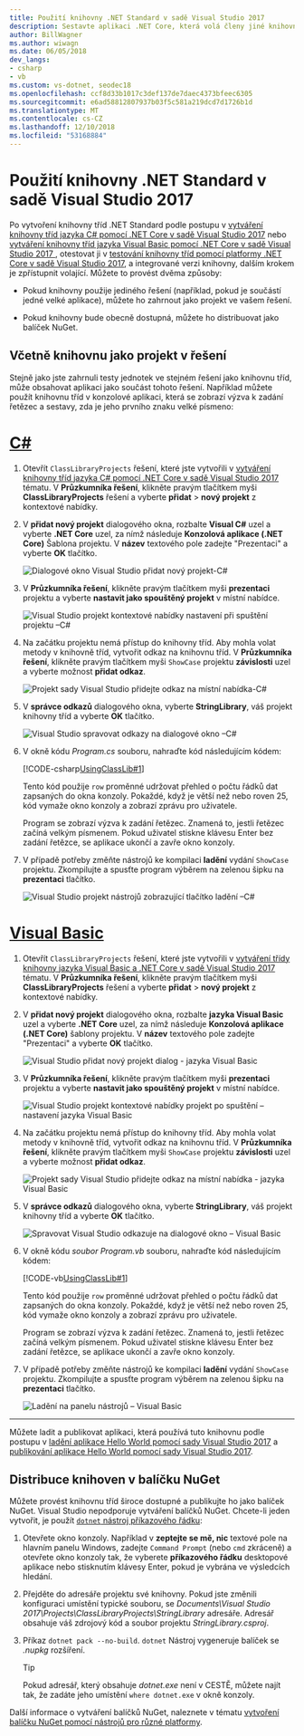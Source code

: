 ```yaml
---
title: Použití knihovny .NET Standard v sadě Visual Studio 2017
description: Sestavte aplikaci .NET Core, která volá členy jiné knihovny tříd pomocí sady Visual Studio 2017.
author: BillWagner
ms.author: wiwagn
ms.date: 06/05/2018
dev_langs:
- csharp
- vb
ms.custom: vs-dotnet, seodec18
ms.openlocfilehash: ccf8d33b1017c3def137de7daec4373bfeec6305
ms.sourcegitcommit: e6ad58812807937b03f5c581a219dcd7d1726b1d
ms.translationtype: MT
ms.contentlocale: cs-CZ
ms.lasthandoff: 12/10/2018
ms.locfileid: "53168884"
---
```

# <a name="consuming-a-net-standard-library-in-visual-studio-2017"></a>Použití knihovny .NET Standard v sadě Visual Studio 2017

Po vytvoření knihovny tříd .NET Standard podle postupu v [vytváření knihovny tříd jazyka C# pomocí .NET Core v sadě Visual Studio 2017](./library-with-visual-studio.md) nebo [vytváření knihovny tříd jazyka Visual Basic pomocí .NET Core v sadě Visual Studio 2017 ](vb-library-with-visual-studio.md), otestovat ji v [testování knihovny tříd pomocí platformy .NET Core v sadě Visual Studio 2017](testing-library-with-visual-studio.md), a integrované verzi knihovny, dalším krokem je zpřístupnit volající. Můžete to provést dvěma způsoby:

* Pokud knihovny použije jediného řešení (například, pokud je součástí jedné velké aplikace), můžete ho zahrnout jako projekt ve vašem řešení.

* Pokud knihovny bude obecně dostupná, můžete ho distribuovat jako balíček NuGet.

## <a name="including-a-library-as-a-project-in-a-solution"></a>Včetně knihovnu jako projekt v řešení

Stejně jako jste zahrnuli testy jednotek ve stejném řešení jako knihovnu tříd, může obsahovat aplikaci jako součást tohoto řešení. Například můžete použít knihovnu tříd v konzolové aplikaci, která se zobrazí výzva k zadání řetězec a sestavy, zda je jeho prvního znaku velké písmeno:

# <a name="ctabcsharp"></a>[C#](#tab/csharp)
1. Otevřít `ClassLibraryProjects` řešení, které jste vytvořili v [vytváření knihovny tříd jazyka C# pomocí .NET Core v sadě Visual Studio 2017](./library-with-visual-studio.md) tématu. V **Průzkumníka řešení**, klikněte pravým tlačítkem myši **ClassLibraryProjects** řešení a vyberte **přidat** > **nový projekt** z kontextové nabídky.

1. V **přidat nový projekt** dialogového okna, rozbalte **Visual C#** uzel a vyberte **.NET Core** uzel, za nímž následuje **Konzolová aplikace (.NET Core)** Šablona projektu. V **název** textového pole zadejte "Prezentaci" a vyberte **OK** tlačítko.

   ![Dialogové okno Visual Studio přidat nový projekt-C#](./media/consuming-library-with-visual-studio/add-new-project-dialog.png)

1. V **Průzkumníka řešení**, klikněte pravým tlačítkem myši **prezentaci** projektu a vyberte **nastavit jako spouštěný projekt** v místní nabídce.

   ![Visual Studio projekt kontextové nabídky nastavení při spuštění projektu –C#](./media/consuming-library-with-visual-studio/set-startup-project-context-menu.png)

1. Na začátku projektu nemá přístup do knihovny tříd. Aby mohla volat metody v knihovně tříd, vytvořit odkaz na knihovnu tříd. V **Průzkumníka řešení**, klikněte pravým tlačítkem myši `ShowCase` projektu **závislosti** uzel a vyberte možnost **přidat odkaz**.

   ![Projekt sady Visual Studio přidejte odkaz na místní nabídka-C#](./media/consuming-library-with-visual-studio/add-reference-context-menu.png)

1. V **správce odkazů** dialogového okna, vyberte **StringLibrary**, váš projekt knihovny tříd a vyberte **OK** tlačítko.

   ![Visual Studio spravovat odkazy na dialogové okno –C#](./media/consuming-library-with-visual-studio/manage-project-references.png)

1. V okně kódu *Program.cs* souboru, nahraďte kód následujícím kódem:

   [!CODE-csharp[UsingClassLib#1](../../../samples/snippets/csharp/getting_started/with_visual_studio_2017/showcase.cs)]

   Tento kód použije `row` proměnné udržovat přehled o počtu řádků dat zapsaných do okna konzoly. Pokaždé, když je větší než nebo roven 25, kód vymaže okno konzoly a zobrazí zprávu pro uživatele.

   Program se zobrazí výzva k zadání řetězec. Znamená to, jestli řetězec začíná velkým písmenem. Pokud uživatel stiskne klávesu Enter bez zadání řetězce, se aplikace ukončí a zavře okno konzoly.

1. V případě potřeby změňte nástrojů ke kompilaci **ladění** vydání `ShowCase` projektu. Zkompilujte a spusťte program výběrem na zelenou šipku na **prezentaci** tlačítko.

   ![Visual Studio projekt nástrojů zobrazující tlačítko ladění –C#](./media/consuming-library-with-visual-studio/visual-studio-project-toolbar.png)
# <a name="visual-basictabvb"></a>[Visual Basic](#tab/vb)
1. Otevřít `ClassLibraryProjects` řešení, které jste vytvořili v [vytváření třídy knihovny jazyka Visual Basic a .NET Core v sadě Visual Studio 2017](vb-library-with-visual-studio.md) tématu. V **Průzkumníka řešení**, klikněte pravým tlačítkem myši **ClassLibraryProjects** řešení a vyberte **přidat** > **nový projekt** z kontextové nabídky.

1. V **přidat nový projekt** dialogového okna, rozbalte **jazyka Visual Basic** uzel a vyberte **.NET Core** uzel, za nímž následuje **Konzolová aplikace (.NET Core)** šablony projektu. V **název** textového pole zadejte "Prezentaci" a vyberte **OK** tlačítko.

   ![Visual Studio přidat nový projekt dialog - jazyka Visual Basic](./media/consuming-library-with-visual-studio/add-new-vb-project-dialog.png)

1. V **Průzkumníka řešení**, klikněte pravým tlačítkem myši **prezentaci** projektu a vyberte **nastavit jako spouštěný projekt** v místní nabídce. 

   ![Visual Studio projekt kontextové nabídky projekt po spuštění – nastavení jazyka Visual Basic](./media/consuming-library-with-visual-studio/set-startup-project-context-menu.png)

1. Na začátku projektu nemá přístup do knihovny tříd. Aby mohla volat metody v knihovně tříd, vytvořit odkaz na knihovnu tříd. V **Průzkumníka řešení**, klikněte pravým tlačítkem myši `ShowCase` projektu **závislosti** uzel a vyberte možnost **přidat odkaz**.

   ![Projekt sady Visual Studio přidejte odkaz na místní nabídka - jazyka Visual Basic](./media/consuming-library-with-visual-studio/add-reference-context-menu.png)

1. V **správce odkazů** dialogového okna, vyberte **StringLibrary**, váš projekt knihovny tříd a vyberte **OK** tlačítko.

   ![Spravovat Visual Studio odkazuje na dialogové okno – Visual Basic](./media/consuming-library-with-visual-studio/manage-project-references.png)

1. V okně kódu *soubor Program.vb* souboru, nahraďte kód následujícím kódem:

    [!CODE-vb[UsingClassLib#1](../../../samples/snippets/core/tutorials/vb-library-with-visual-studio/showcase.vb)]

   Tento kód použije `row` proměnné udržovat přehled o počtu řádků dat zapsaných do okna konzoly. Pokaždé, když je větší než nebo roven 25, kód vymaže okno konzoly a zobrazí zprávu pro uživatele.

   Program se zobrazí výzva k zadání řetězec. Znamená to, jestli řetězec začíná velkým písmenem. Pokud uživatel stiskne klávesu Enter bez zadání řetězce, se aplikace ukončí a zavře okno konzoly.

1. V případě potřeby změňte nástrojů ke kompilaci **ladění** vydání `ShowCase` projektu. Zkompilujte a spusťte program výběrem na zelenou šipku na **prezentaci** tlačítko.

   ![Ladění na panelu nástrojů – Visual Basic](./media/consuming-library-with-visual-studio/visual-studio-project-toolbar.png)
---

Můžete ladit a publikovat aplikaci, která používá tuto knihovnu podle postupu v [ladění aplikace Hello World pomocí sady Visual Studio 2017](debugging-with-visual-studio.md) a [publikování aplikace Hello World pomocí sady Visual Studio 2017](publishing-with-visual-studio.md).

## <a name="distributing-the-library-in-a-nuget-package"></a>Distribuce knihoven v balíčku NuGet

Můžete provést knihovnu tříd široce dostupné a publikujte ho jako balíček NuGet. Visual Studio nepodporuje vytváření balíčků NuGet. Chcete-li jeden vytvořit, je použít [ `dotnet` nástroj příkazového řádku](../../core/tools/dotnet.md):

1. Otevřete okno konzoly. Například v **zeptejte se mě, nic** textové pole na hlavním panelu Windows, zadejte `Command Prompt` (nebo `cmd` zkráceně) a otevřete okno konzoly tak, že vyberete **příkazového řádku** desktopové aplikace nebo stisknutím klávesy Enter, pokud je vybrána ve výsledcích hledání.

1. Přejděte do adresáře projektu své knihovny. Pokud jste změnili konfiguraci umístění typické souboru, se *Documents\Visual Studio 2017\Projects\ClassLibraryProjects\StringLibrary* adresáře. Adresář obsahuje váš zdrojový kód a soubor projektu *StringLibrary.csproj*.

1. Příkaz `dotnet pack --no-build`. `dotnet` Nástroj vygeneruje balíček se *.nupkg* rozšíření.

   > [!TIP]
   > Pokud adresář, který obsahuje *dotnet.exe* není v CESTĚ, můžete najít tak, že zadáte jeho umístění `where dotnet.exe` v okně konzoly.

Další informace o vytváření balíčků NuGet, naleznete v tématu [vytvoření balíčku NuGet pomocí nástrojů pro různé platformy](../../core/deploying/creating-nuget-packages.md).
